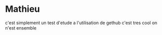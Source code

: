 # Mathieu
c'est simplement un test d'etude a l'utilisation de gethub
c'est tres cool on n'est ensemble
